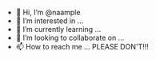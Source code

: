 - 👋 Hi, I’m @naample
- 👀 I’m interested in ...
- 🌱 I’m currently learning ...
- 💞️ I’m looking to collaborate on ...
- 📫 How to reach me ... PLEASE DON'T!!!

<!---
naample/naample is a ✨ special ✨ repository because its `README.md` (this file) appears on your GitHub profile.
You can click the Preview link to take a look at your changes.
--->
